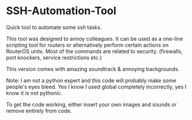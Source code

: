 # SSH-Automation-Tool
Quick tool to automate some ssh tasks.

This tool was designed to annoy colleagues.
It can be used as a one-line scripting tool for routers or alternatively perform certain actions on RouterOS units. 
Most of the commands are related to security. (firewalls, port knockers, service restrictions etc.) 

This version comes with amazing soundtrack & annoying backgrounds. 

Note: 
I am not a python expert and this code will probably make some people's eyes bleed. 
Yes I know I used global completely incorrectly, yes I know it is not pythonic. 

To get the code working, either insert your own images and sounds or remove entirely from code.
